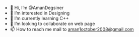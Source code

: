 - 👋 Hi, I’m @AmanDegsiner
- 👀 I’m interested in Designing
- 🌱 I’m currently learning C++
- 💞️ I’m looking to collaborate on web page
- 📫 How to reach me mail to aman1october2008@gmail.com

<!---
AmanDegsiner/AmanDegsiner is a ✨ special ✨ repository because its `README.md` (this file) appears on your GitHub profile.
You can click the Preview link to take a look at your changes.
--->
